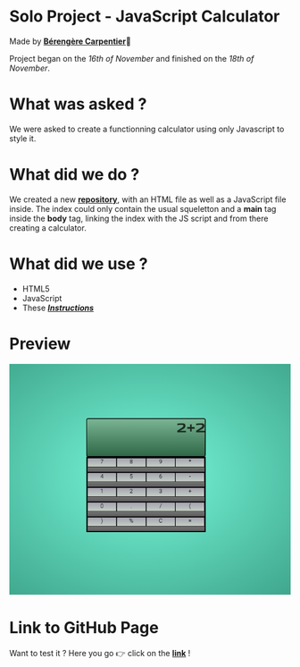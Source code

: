 # Solo Project - JavaScript Calculator

Made by [**Bérengère Carpentier**](https://github.com/carpentierberengere):school_satchel:

Project began on the *16th of November* and finished on the *18th of November*.

# What was asked ? 

We were asked to create a functionning calculator using only Javascript to style it. 

# What did we do ?

We created a new [**repository**](https://github.com/carpentierberengere/calculator), with an HTML file as well as a JavaScript file inside. The index could only contain the usual squeletton and a **main** tag inside the **body** tag, linking the index with the JS script and from there creating a calculator. 

# What did we use ? 

* HTML5
* JavaScript
* These [***Instructions***](https://github.com/becodeorg/bxl-hopper-1-25/tree/master/The%20Hill/projects/1.calculator)

# Preview

![Preview](./preview.png)

# Link to GitHub Page

Want to test it ? Here you go :point_right:  click on the [**link**](https://carpentierberengere.github.io/calculator/) ! 

